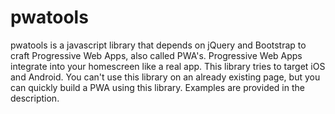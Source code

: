 # pwatools
pwatools is a javascript library that depends on  jQuery and Bootstrap to craft Progressive Web Apps, also called PWA's. Progressive Web Apps integrate into your homescreen like a real app. This library tries to target iOS and Android. You can't use this library on an already existing page, but you can quickly build a PWA using this library. Examples are provided in the description.
